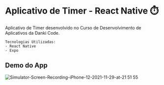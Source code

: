 # Aplicativo de Timer - React Native :stopwatch:	
Aplicativo de Timer desenvolvido no Curso de Desenvolvimento de Aplicativos da Danki Code.

```
Tecnologias Utilizadas:
- React Native
- Expo
```


## Demo do App
![Simulator-Screen-Recording-iPhone-12-2021-11-29-at-21 51 55](https://user-images.githubusercontent.com/88065589/143966018-f641aaa5-90af-4632-b639-eddea4118a9a.gif)
